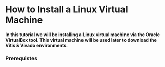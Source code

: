 # How to Install a Linux Virtual Machine 
#### In this tutorial we will be installing a Linux virtual machine via the Oracle VirtualBox tool. This virtual machine will be used later to download the Vitis & Vivado environments.

### Prerequistes

